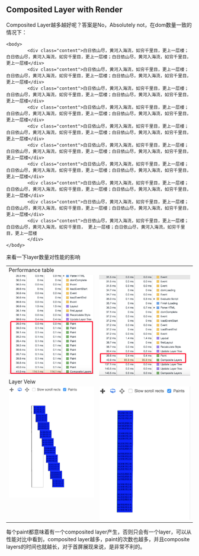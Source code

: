 ## Composited Layer with Render

Composited Layer越多越好呢？答案是No，Absolutely not，在dom数量一致的情况下：
```
<body>
        <div class="content">白日依山尽，黄河入海流，如穷千里目，更上一层楼；白日依山尽，黄河入海流，如穷千里目，更上一层楼；白日依山尽，黄河入海流，如穷千里目，更上一层楼</div>
        <div class="content">白日依山尽，黄河入海流，如穷千里目，更上一层楼；白日依山尽，黄河入海流，如穷千里目，更上一层楼；白日依山尽，黄河入海流，如穷千里目，更上一层楼</div>
        <div class="content">白日依山尽，黄河入海流，如穷千里目，更上一层楼；白日依山尽，黄河入海流，如穷千里目，更上一层楼；白日依山尽，黄河入海流，如穷千里目，更上一层楼</div>
        <div class="content">白日依山尽，黄河入海流，如穷千里目，更上一层楼；白日依山尽，黄河入海流，如穷千里目，更上一层楼；白日依山尽，黄河入海流，如穷千里目，更上一层楼</div>
        <div class="content">白日依山尽，黄河入海流，如穷千里目，更上一层楼；白日依山尽，黄河入海流，如穷千里目，更上一层楼；白日依山尽，黄河入海流，如穷千里目，更上一层楼</div>
        <div class="content">白日依山尽，黄河入海流，如穷千里目，更上一层楼；白日依山尽，黄河入海流，如穷千里目，更上一层楼；白日依山尽，黄河入海流，如穷千里目，更上一层楼</div>
        <div class="content">白日依山尽，黄河入海流，如穷千里目，更上一层楼；白日依山尽，黄河入海流，如穷千里目，更上一层楼；白日依山尽，黄河入海流，如穷千里目，更上一层楼</div>
        <div class="content">白日依山尽，黄河入海流，如穷千里目，更上一层楼；白日依山尽，黄河入海流，如穷千里目，更上一层楼；白日依山尽，黄河入海流，如穷千里目，更上一层楼</div>
        <div class="content">白日依山尽，黄河入海流，如穷千里目，更上一层楼；白日依山尽，黄河入海流，如穷千里目，更上一层楼；白日依山尽，黄河入海流，如穷千里目，更上一层楼</div>
        <div class="content">白日依山尽，黄河入海流，如穷千里目，更上一层楼；白日依山尽，黄河入海流，如穷千里目， 更上一层楼；白日依山尽，黄河入海流，如穷千里目，更上一层楼
        </div>
</body>
```
来看一下layer数量对性能的影响
<table>
    <tbody>
        <tr>
            <td colSpan="2">Performance table</td>
        </tr>
        <tr>
            <td style="vertical-align:top;"><img src="./img/lay_more.png"/></td>
            <td style="vertical-align:top;"><img src="./img/layer_one.png"/></td>
        </tr>
        <tr>
            <td colSpan="2">Layer Veiw</td>
        </tr>
        <tr>
            <td style="vertical-align:top;"><img src="./img/layer_1.png"/></td>
            <td  style="vertical-align:top;"><img src="./img/layer_2.png"/></td>
        </tr>
    </tbody>
</table>
每个paint都意味着有一个composited layer产生，否则只会有一个layer，可以从性能对比中看到，composited layer越多，paint的次数也越多，并且composite layers的时间也就越长，对于首屏展现来说，是非常不利的。
